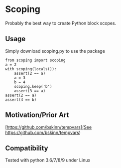 # Scoping
Probably the best way to create Python block scopes.

## Usage

Simply download scoping.py to use the package

    from scoping import scoping
    a = 2
    with scoping(locals()):
        assert(2 == a)
        a = 3
        b = 4
        scoping.keep('b')
        assert(3 == a)
    assert(2 == a)
    assert(4 == b)



## Motivation/Prior Art

[https://github.com/bskinn/tempvars](See https://github.com/bskinn/tempvars)

## Compatibility

Tested with python 3.6/7/8/9 under Linux

